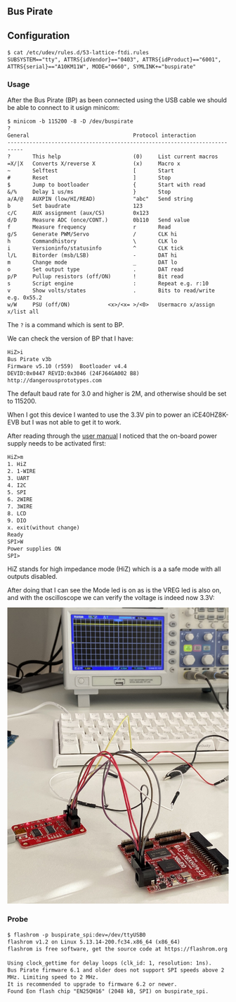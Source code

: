 ## Bus Pirate

## Configuration
```console
$ cat /etc/udev/rules.d/53-lattice-ftdi.rules
SUBSYSTEM=="tty", ATTRS{idVendor}=="0403", ATTRS{idProduct}=="6001", ATTRS{serial}=="A10KM11W", MODE="0660", SYMLINK+="buspirate"
```

### Usage
After the Bus Pirate (BP) as been connected using the USB cable we should be
able to connect to it usign minicom:
```console
$ minicom -b 115200 -8 -D /dev/buspirate
?
General                                 Protocol interaction
---------------------------------------------------------------------------
?       This help                       (0)     List current macros
=X/|X   Converts X/reverse X            (x)     Macro x
~       Selftest                        [       Start
#       Reset                           ]       Stop
$       Jump to bootloader              {       Start with read
&/%     Delay 1 us/ms                   }       Stop
a/A/@   AUXPIN (low/HI/READ)            "abc"   Send string
b       Set baudrate                    123
c/C     AUX assignment (aux/CS)         0x123
d/D     Measure ADC (once/CONT.)        0b110   Send value
f       Measure frequency               r       Read
g/S     Generate PWM/Servo              /       CLK hi
h       Commandhistory                  \       CLK lo
i       Versioninfo/statusinfo          ^       CLK tick
l/L     Bitorder (msb/LSB)              -       DAT hi
m       Change mode                     _       DAT lo
o       Set output type                 .       DAT read
p/P     Pullup resistors (off/ON)       !       Bit read
s       Script engine                   :       Repeat e.g. r:10
v       Show volts/states               .       Bits to read/write e.g. 0x55.2
w/W     PSU (off/ON)            <x>/<x= >/<0>   Usermacro x/assign x/list all
```
The `?` is a command which is sent to BP. 

We can check the version of BP that I have:
```console
HiZ>i
Bus Pirate v3b
Firmware v5.10 (r559)  Bootloader v4.4
DEVID:0x0447 REVID:0x3046 (24FJ64GA002 B8)
http://dangerousprototypes.com
```
The default baud rate for 3.0 and higher is 2M, and otherwise should be set
to 115200.

When I got this device I wanted to use the 3.3V pin to power an iCE40HZ8K-EVB
but I was not able to get it to work.

After reading through the
[user manual](http://dangerousprototypes.com/docs/Bus_Pirate_101_tutorial) I
noticed that the on-board power supply needs to be activated first:
```
HiZ>m
1. HiZ
2. 1-WIRE
3. UART
4. I2C
5. SPI
6. 2WIRE
7. 3WIRE
8. LCD
9. DIO
x. exit(without change)
Ready
SPI>W
Power supplies ON
SPI>
```
HiZ stands for high impedance mode (HiZ) which is a a safe mode with all outputs
disabled.

After doing that I can see the Mode led is on as is the VREG led is also on, and
with the oscilloscope we can verify the voltage is indeed now 3.3V:

![Bus Pirate image](./img/buspirate-power.jpg "Bus Pirate image")


### Probe
```console
$ flashrom -p buspirate_spi:dev=/dev/ttyUSB0
flashrom v1.2 on Linux 5.13.14-200.fc34.x86_64 (x86_64)
flashrom is free software, get the source code at https://flashrom.org

Using clock_gettime for delay loops (clk_id: 1, resolution: 1ns).
Bus Pirate firmware 6.1 and older does not support SPI speeds above 2 MHz. Limiting speed to 2 MHz.
It is recommended to upgrade to firmware 6.2 or newer.
Found Eon flash chip "EN25QH16" (2048 kB, SPI) on buspirate_spi.
```
